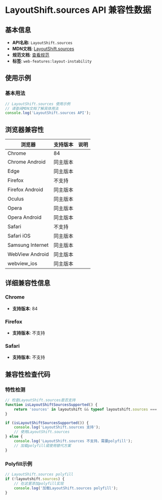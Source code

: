 # LayoutShift.sources API 兼容性数据

## 基本信息

- **API名称**: `LayoutShift.sources`
- **MDN文档**: [LayoutShift.sources](https://developer.mozilla.org/docs/Web/API/LayoutShift/sources)
- **规范文档**: [查看规范](https://wicg.github.io/layout-instability/#dom-layoutshift-sources)
- **标签**: `web-features:layout-instability`

## 使用示例

### 基本用法

```javascript
// LayoutShift.sources 使用示例
// 请查阅MDN文档了解具体用法
console.log('LayoutShift.sources API');
```

## 浏览器兼容性

| 浏览器 | 支持版本 | 说明 |
|--------|----------|------|
| Chrome | 84 |  |
| Chrome Android | 同主版本 |  |
| Edge | 同主版本 |  |
| Firefox | 不支持 |  |
| Firefox Android | 同主版本 |  |
| Oculus | 同主版本 |  |
| Opera | 同主版本 |  |
| Opera Android | 同主版本 |  |
| Safari | 不支持 |  |
| Safari iOS | 同主版本 |  |
| Samsung Internet | 同主版本 |  |
| WebView Android | 同主版本 |  |
| webview_ios | 同主版本 |  |

## 详细兼容性信息

### Chrome

- **支持版本**: 84

### Firefox

- **支持版本**: 不支持

### Safari

- **支持版本**: 不支持

## 兼容性检查代码

### 特性检测

```javascript
// 检查LayoutShift.sources是否支持
function isLayoutShiftSourcesSupported() {
    return 'sources' in layoutshift && typeof layoutshift.sources === 'function';
}

if (isLayoutShiftSourcesSupported()) {
    console.log('LayoutShift.sources 支持');
    // 使用LayoutShift.sources
} else {
    console.log('LayoutShift.sources 不支持，需要polyfill');
    // 加载polyfill或使用替代方案
}
```

### Polyfill示例

```javascript
// LayoutShift.sources polyfill
if (!layoutshift.sources) {
    // 在这里添加polyfill实现
    console.log('加载LayoutShift.sources polyfill');
}
```

